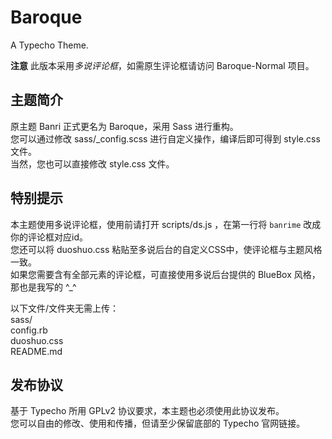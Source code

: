 # Baroque
A Typecho Theme.

**注意**
此版本采用*多说评论框*，如需原生评论框请访问 Baroque-Normal 项目。

## 主题简介
原主题 Banri 正式更名为 Baroque，采用 Sass 进行重构。  
您可以通过修改 sass/_config.scss 进行自定义操作，编译后即可得到 style.css 文件。  
当然，您也可以直接修改 style.css 文件。

## 特别提示
本主题使用多说评论框，使用前请打开 scripts/ds.js ，在第一行将 `banrime` 改成你的评论框对应id。  
您还可以将 duoshuo.css 粘贴至多说后台的自定义CSS中，使评论框与主题风格一致。  
如果您需要含有全部元素的评论框，可直接使用多说后台提供的 BlueBox 风格，那也是我写的 ^_^  

以下文件/文件夹无需上传：  
sass/  
config.rb  
duoshuo.css  
README.md

## 发布协议
基于 Typecho 所用 GPLv2 协议要求，本主题也必须使用此协议发布。  
您可以自由的修改、使用和传播，但请至少保留底部的 Typecho 官网链接。
